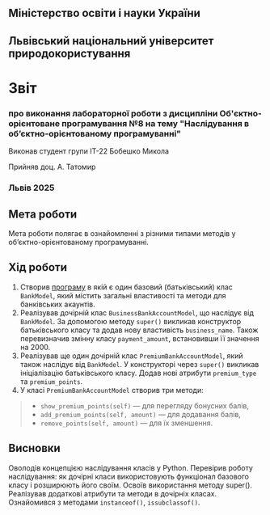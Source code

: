 ## Міністерство освіти і науки України

## Львівський національний університет природокористування
 
# Звіт
### про виконання лабораторної роботи з дисципліни Об'єктно-орієнтоване програмування №8 на тему "Наслідування в об’єктно-орієнтованому програмуванні"
Виконав студент групи ІТ-22 Бобешко Микола

Прийняв доц. А. Татомир
### Львів 2025

## Мета роботи
Мета роботи полягає в ознайомленні з різними типами методів у об’єктно-орієнтованому програмуванні.

## Хід роботи
1. Створив [програму](oop-inheritance.py) в якій є один базовий (батьківський) клас `BankModel`, який містить загальні властивості та методи для банківських акаунтів.
2. Реалізував дочірній клас `BusinessBankAccountModel`, що наслідує від `BankModel`. За допомогою методу `super()` викликав конструктор батьківського класу та додав нову властивість `business_name`. Також перевизначив змінну класу `payment_amount`, встановивши її значення на 2000.
3. Реалізував ще один дочірній клас `PremiumBankAccountModel`, який також наслідує від `BankModel`. У конструкторі через `super()` викликав ініціалізацію батьківського класу. Додав нові атрибути `premium_type` та `premium_points`.
4. У класі `PremiumBankAccountModel` створив три методи:
> - `show_premium_points(self)` — для перегляду бонусних балів,
> - `add_premium_points(self, amount)` — для додавання балів,
> - `remove_points(self, amount)` — для їх зменшення.

## Висновки
Оволодів концепцією наслідування класів у Python. Перевірив роботу наслідування: як дочірні класи використовують функціонал базового класу і розширюють його своїм. Освоїв використання методу super(). Реалізував додаткові атрибути та методи в дочірніх класах. Ознайомився з методами `instanceof()`, `issubclassof()`.